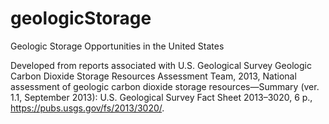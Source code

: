 # geologicStorage
Geologic Storage Opportunities in the United States

Developed from reports associated with U.S. Geological Survey Geologic Carbon Dioxide Storage Resources Assessment Team, 2013, National assessment of geologic carbon dioxide storage resources—Summary (ver. 1.1, September 2013): U.S. Geological Survey Fact Sheet 2013–3020, 6 p., https://pubs.usgs.gov/fs/2013/3020/.
